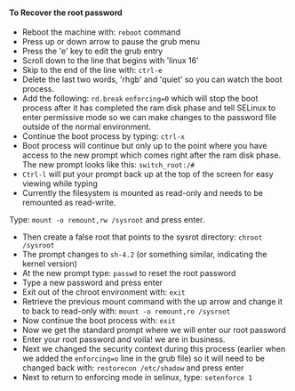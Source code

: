 #### To Recover the root password
- Reboot the machine with: `reboot` command
- Press up or down arrow to pause the grub menu
- Press the 'e' key to edit the grub entry
- Scroll down to the line that begins with 'linux 16'
- Skip to the end of the line with: `ctrl-e`
- Delete the last two words, 'rhgb' and 'quiet' so you can watch the boot process.
- Add the following: `rd.break` `enforcing=0` which will stop the boot process after it has completed the ram disk phase and tell SELinux to enter permissive mode so we can make changes to the password file outside of the normal environment.
- Continue the boot process by typing: `ctrl-x`
- Boot process will continue but only up to the point where you have access to the new prompt which comes right after the ram disk phase. The new prompt looks like this: `switch_root:/#` 
- `Ctrl-l` will put your prompt back up at the top of the screen for easy viewing while typing
- Currently the filesystem is mounted as read-only and needs to be remounted as read-write. 

Type: `mount -o remount,rw /sysroot` and press enter.
- Then create a false root that points to the sysrot directory: `chroot /sysroot`
- The prompt changes to `sh-4.2` (or something similar, indicating the kernel version)
- At the new prompt type: `passwd` to reset the root password
- Type a new password and press enter
- Exit out of the chroot environment with: `exit`
- Retrieve the previous mount command with the up arrow and change it to back to read-only with: `mount -o remount,ro /sysroot`
- Now continue the boot process with: `exit`
- Now we get the standard prompt where we will enter our root password
- Enter your root password and voila! we are in business.
- Next we changed the security context during this process (earlier when we added the `enforcing=o` line in the grub file) so it will need to be changed back with: `restorecon /etc/shadow` and press enter
- Next to return to enforcing mode in selinux, type: `setenforce 1`
